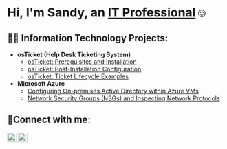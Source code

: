<h1>Hi, I'm Sandy, an <a href="https://linkedin.com/in/sandy-beyer-a6529723a">IT Professional</a>☺</h1>

<h2>👨‍💻 Information Technology Projects:</h2>

- <b>osTicket (Help Desk Ticketing System)</b>
  - [osTicket: Prerequisites and Installation](https://github.com/sandybeyer/osticket-prereqs)
  - [osTicket: Post-Installation Configuration](https://github.com/sandybeyer/post-install-config)
  - [osTicket: Ticket Lifecycle Examples](https://github.com/sandybeyer/ticket-lifecycle)
- <b>Microsoft Azure</b>
  - [Configuring On-premises Active Directory within Azure VMs](https://github.com/sandybeyer/configure-ad)
  - [Network Security Groups (NSGs) and Inspecting Network Protocols](https://github.com/sandybeyer/azure-network-protocols)

<h2>🤳Connect with me:</h2>

[<img align="left" alt="Sandy | LinkedIn" width="22px" src="https://cdn.jsdelivr.net/npm/simple-icons@v3/icons/linkedin.svg" />][linkedin]
[<img align="left" alt="Sandy | Instagram" width="22px" src="https://cdn.jsdelivr.net/npm/simple-icons@v3/icons/instagram.svg" />][instagram]


[instagram]: https://www.instagram.com/heysandybeyer
[linkedin]: https://linkedin.com/in/sandy-beyer-a6529723a
